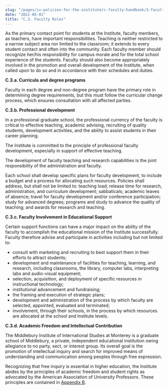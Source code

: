 ```yaml
---
slug: "/pages/iv-policies-for-the-institute/c-faculty-handbook/3-faculty-roles"
date: "2021-05-01"
title: "C.3. Faculty Roles"
---
```


As the primary contact point for students at the Institute, faculty members, as teachers, have important responsibilities. Teaching is neither restricted to a narrow subject area nor limited to the classroom; it extends to every student contact and often into the community. Each faculty member should recognize her/his responsibility for campus morale and for the total school experience of the students. Faculty should also become appropriately involved in the promotion and overall development of the Institute, when called upon to do so and in accordance with their schedules and duties.

**C.3.a. Curricula and degree programs**

Faculty in each degree and non-degree program have the primary role in determining degree requirements, but this must follow the curricular change process, which ensures consultation with all affected parties.

**C.3.b. Professional development**

In a professional graduate school, the professional currency of the faculty is critical to effective teaching, academic advising, recruiting of quality students, development activities, and the ability to assist students in their career planning.

The Institute is committed to the principle of professional faculty development, especially in support of effective teaching.

The development of faculty teaching and research capabilities is the joint responsibility of the administration and faculty.

Each school shall develop specific plans for faculty development, to include a budget and a process for allocating such resources. Policies shall address, but shall not be limited to: teaching load; release time for research, administration, and curriculum development; sabbaticals; academic leaves of absence; travel for faculty development and/or conference participation; study for advanced degrees; programs and study to advance the quality of teaching; and awards for research and teaching.

**C.3.c. Faculty Involvement in Educational Support**

Certain support functions can have a major impact on the ability of the faculty to accomplish the educational mission of the Institute successfully. Faculty therefore advise and participate in activities including but not limited to:

- consult with marketing and recruiting to best support them in their efforts to attract students;
- development and maintenance of facilities for teaching, learning, and research, including classrooms, the library, computer labs, interpreting labs and audio-visual equipment;
- selection, acquisition, and deployment of specific resources in instructional technology;
- institutional advancement and fundraising;
- the framing and execution of strategic plans;
- development and administration of the process by which faculty are selected, appointed, evaluated and terminated;
- involvement, through their schools, in the process by which resources are allocated at the school and Institute levels.

**C.3.d. Academic Freedom and Intellectual Contribution**

The Middlebury Institute of International Studies at Monterey is a graduate school of Middlebury, a private, independent educational institution owing allegiance to no party, sect, or interest group. Its overall goal is the promotion of intellectual inquiry and search for improved means of understanding and communication among peoples through free expression.

Recognizing that free inquiry is essential in higher education, the Institute abides by the principles of academic freedom and student rights as advocated by the American Association of University Professors. These principles are contained in [Appendix B](/pages/iv-policies-for-the-institute/c-faculty-handbook/appendix-b-aaup-guidelines).
